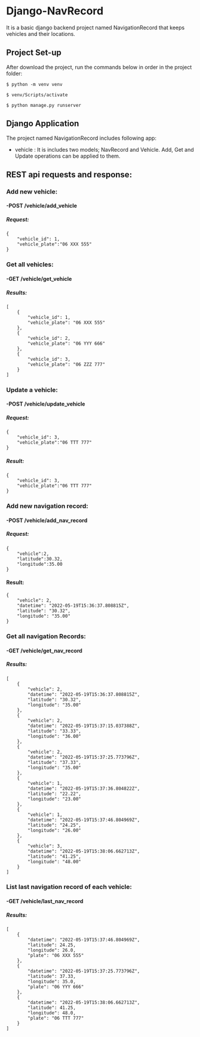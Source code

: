 # Django-NavRecord

It is a basic django backend project named NavigationRecord  that keeps vehicles and their locations.

## Project Set-up

After download the project, run the commands below in order in the project folder:
```
$ python -m venv venv
```
```
$ venv/Scripts/activate
```
```
$ python manage.py runserver
```
## Django Application

  The project named NavigationRecord includes following app:
  - vehicle : It is includes two models; NavRecord and Vehicle. Add, Get and Update operations can be applied to them.

## REST api requests and response:
### Add new vehicle: 
#### -POST /vehicle/add_vehicle
##### Request:
```
{
    "vehicle_id": 1,
    "vehicle_plate":"06 XXX 555"
}
```

### Get all vehicles:
#### -GET /vehicle/get_vehicle
##### Results:
```
[
    {
        "vehicle_id": 1,
        "vehicle_plate": "06 XXX 555"
    },
    {
        "vehicle_id": 2,
        "vehicle_plate": "06 YYY 666"
    },
    {
        "vehicle_id": 3,
        "vehicle_plate": "06 ZZZ 777"
    }
]
```

### Update a vehicle:
#### -POST /vehicle/update_vehicle
##### Request:
```
{
    "vehicle_id": 3,
    "vehicle_plate":"06 TTT 777"
}
```
##### Result:
```
{
    "vehicle_id": 3,
    "vehicle_plate":"06 TTT 777"
}
```


### Add new navigation record:
#### -POST /vehicle/add_nav_record
##### Request:
```
{
    "vehicle":2,
    "latitude":30.32,
    "longitude":35.00
}
```
#### Result:
```
{
    "vehicle": 2,
    "datetime": "2022-05-19T15:36:37.808815Z",
    "latitude": "30.32",
    "longitude": "35.00"
}
```
### Get all navigation Records:
#### -GET /vehicle/get_nav_record
##### Results:
```
[
    {
        "vehicle": 2,
        "datetime": "2022-05-19T15:36:37.808815Z",
        "latitude": "30.32",
        "longitude": "35.00"
    },
    {
        "vehicle": 2,
        "datetime": "2022-05-19T15:37:15.037388Z",
        "latitude": "33.33",
        "longitude": "36.00"
    },
    {
        "vehicle": 2,
        "datetime": "2022-05-19T15:37:25.773796Z",
        "latitude": "37.33",
        "longitude": "35.00"
    },
    {
        "vehicle": 1,
        "datetime": "2022-05-19T15:37:36.804822Z",
        "latitude": "22.22",
        "longitude": "23.00"
    },
    {
        "vehicle": 1,
        "datetime": "2022-05-19T15:37:46.804969Z",
        "latitude": "24.25",
        "longitude": "26.00"
    },
    {
        "vehicle": 3,
        "datetime": "2022-05-19T15:38:06.662713Z",
        "latitude": "41.25",
        "longitude": "48.00"
    }
]
```
### List last navigation record of each vehicle:
#### -GET /vehicle/last_nav_record
##### Results:
```
[
    {
        "datetime": "2022-05-19T15:37:46.804969Z",
        "latitude": 24.25,
        "longitude": 26.0,
        "plate": "06 XXX 555"
    },
    {
        "datetime": "2022-05-19T15:37:25.773796Z",
        "latitude": 37.33,
        "longitude": 35.0,
        "plate": "06 YYY 666"
    },
    {
        "datetime": "2022-05-19T15:38:06.662713Z",
        "latitude": 41.25,
        "longitude": 48.0,
        "plate": "06 TTT 777"
    }
]
```

